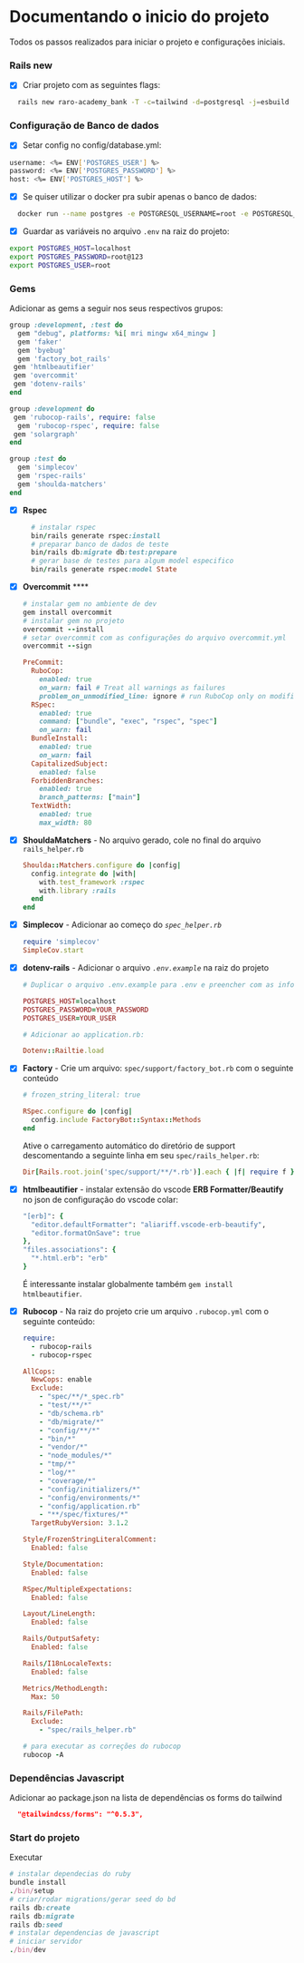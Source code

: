 # Documentando o inicio do projeto

Todos os passos realizados para iniciar o projeto e configurações iniciais.

### Rails new

- [x] Criar projeto com as seguintes flags:

```bash
  rails new raro-academy_bank -T -c=tailwind -d=postgresql -j=esbuild
```

### Configuração de Banco de dados

- [x] Setar config no config/database.yml:

```bash
username: <%= ENV['POSTGRES_USER'] %>
password: <%= ENV['POSTGRES_PASSWORD'] %>
host: <%= ENV['POSTGRES_HOST'] %>
```

- [x] Se quiser utilizar o docker pra subir apenas o banco de dados:

```bash
  docker run --name postgres -e POSTGRESQL_USERNAME=root -e POSTGRESQL_PASSWORD=root@123 -e POSTGRESQL_DATABASE=postgres -p 5432:5432 bitnami/postgresql:latest
```

- [x] Guardar as variáveis no arquivo `.env` na raiz do projeto:

```bash
export POSTGRES_HOST=localhost
export POSTGRES_PASSWORD=root@123
export POSTGRES_USER=root
```

### Gems

Adicionar as gems a seguir nos seus respectivos grupos:

```ruby
group :development, :test do
  gem "debug", platforms: %i[ mri mingw x64_mingw ]
  gem 'faker'
  gem 'byebug'
  gem 'factory_bot_rails'
 gem 'htmlbeautifier'
 gem 'overcommit'
 gem 'dotenv-rails'
end

group :development do
 gem 'rubocop-rails', require: false
  gem 'rubocop-rspec', require: false
 gem 'solargraph'
end

group :test do
  gem 'simplecov'
  gem 'rspec-rails'
  gem 'shoulda-matchers'
end
```

- [x] **Rspec**

  ```ruby
    # instalar rspec
    bin/rails generate rspec:install
    # preparar banco de dados de teste
    bin/rails db:migrate db:test:prepare
    # gerar base de testes para algum model especifico
    bin/rails generate rspec:model State
  ```

- [x] **Overcommit** \*\*\*\*

  ```ruby
  # instalar gem no ambiente de dev
  gem install overcommit
  # instalar gem no projeto
  overcommit --install
  # setar overcommit com as configurações do arquivo overcommit.yml
  overcommit --sign
  ```

  ```ruby
  PreCommit:
    RuboCop:
      enabled: true
      on_warn: fail # Treat all warnings as failures
      problem_on_unmodified_line: ignore # run RuboCop only on modified code
    RSpec:
      enabled: true
      command: ["bundle", "exec", "rspec", "spec"]
      on_warn: fail
    BundleInstall:
      enabled: true
      on_warn: fail
    CapitalizedSubject:
      enabled: false
    ForbiddenBranches:
      enabled: true
      branch_patterns: ["main"]
    TextWidth:
      enabled: true
      max_width: 80
  ```

- [x] **ShouldaMatchers** - No arquivo gerado, cole no final do arquivo `rails_helper.rb`

  ```ruby
  Shoulda::Matchers.configure do |config|
    config.integrate do |with|
      with.test_framework :rspec
      with.library :rails
    end
  end
  ```

- [x] **Simplecov** - Adicionar ao começo do _`spec_helper.rb`_

  ```ruby
  require 'simplecov'
  SimpleCov.start
  ```

- [x] **dotenv-rails** - Adicionar o arquivo _`.env.example`_ na raiz do projeto

  ```ruby
  # Duplicar o arquivo .env.example para .env e preencher com as informações do banco de dados

  POSTGRES_HOST=localhost
  POSTGRES_PASSWORD=YOUR_PASSWORD
  POSTGRES_USER=YOUR_USER
  ```

  ```ruby
  # Adicionar ao application.rb:

  Dotenv::Railtie.load
  ```

- [x] **Factory** - Crie um arquivo: `spec/support/factory_bot.rb` com o seguinte conteúdo

  ```ruby
  # frozen_string_literal: true

  RSpec.configure do |config|
    config.include FactoryBot::Syntax::Methods
  end
  ```

  Ative o carregamento automático do diretório de support descomentando a seguinte linha em seu `spec/rails_helper.rb`:

  ```ruby
  Dir[Rails.root.join('spec/support/**/*.rb')].each { |f| require f }
  ```

- [x] **htmlbeautifier** - instalar extensão do vscode **ERB Formatter/Beautify**
      no json de configuração do vscode colar:

  ```ruby
  "[erb]": {
    "editor.defaultFormatter": "aliariff.vscode-erb-beautify",
    "editor.formatOnSave": true
  },
  "files.associations": {
    "*.html.erb": "erb"
  }
  ```

  É interessante instalar globalmente também `gem install htmlbeautifier`.

- [x] **Rubocop** - Na raiz do projeto crie um arquivo `.rubocop.yml` com o seguinte conteúdo:

  ```ruby
  require:
    - rubocop-rails
    - rubocop-rspec

  AllCops:
    NewCops: enable
    Exclude:
      - "spec/**/*_spec.rb"
      - "test/**/*"
      - "db/schema.rb"
      - "db/migrate/*"
      - "config/**/*"
      - "bin/*"
      - "vendor/*"
      - "node_modules/*"
      - "tmp/*"
      - "log/*"
      - "coverage/*"
      - "config/initializers/*"
      - "config/environments/*"
      - "config/application.rb"
      - "**/spec/fixtures/*"
    TargetRubyVersion: 3.1.2

  Style/FrozenStringLiteralComment:
    Enabled: false

  Style/Documentation:
    Enabled: false

  RSpec/MultipleExpectations:
    Enabled: false

  Layout/LineLength:
    Enabled: false

  Rails/OutputSafety:
    Enabled: false

  Rails/I18nLocaleTexts:
    Enabled: false

  Metrics/MethodLength:
    Max: 50

  Rails/FilePath:
    Exclude:
      - "spec/rails_helper.rb"
  ```

  ```ruby
  # para executar as correções do rubocop
  rubocop -A
  ```

### Dependências Javascript

Adicionar ao package.json na lista de dependências os forms do tailwind

```json
  "@tailwindcss/forms": "^0.5.3",
```

### Start do projeto

Executar

```ruby
# instalar dependecias do ruby
bundle install
./bin/setup
# criar/rodar migrations/gerar seed do bd
rails db:create
rails db:migrate
rails db:seed
# instalar dependencias de javascript
# iniciar servidor
./bin/dev
```
